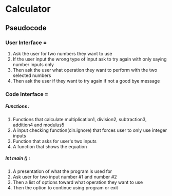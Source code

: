 # Calculator

## Pseudocode

### User Interface =

1. Ask the user for two numbers they want to use
2. If the user input the wrong type of input ask to try again with only saying number inputs only
3. Then ask the user what operation they want to perform with the two selected numbers
4. Then ask the user if they want to try again if not a good bye message

### Code Interface =

##### Functions :

1. Functions that calculate multiplication1, division2, subtraction3, addition4 and modulus5
2. A input checking function(cin.ignore) that forces user to only use integer inputs
3. Function that asks for user's two inputs
4. A function that shows the equation

##### Int main () :

1. A presentation of what the program is used for
2. Ask user for two input number #1 and number #2
3. Then a list of options toward what operation they want to use
4. Then the option to continue using program or exit
